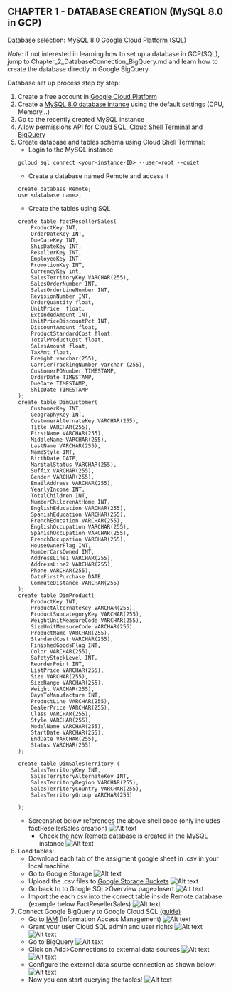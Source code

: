 ## CHAPTER 1 - DATABASE CREATION (MySQL 8.0 in GCP)

Database selection: MySQL 8.0 Google Cloud Platform (SQL)

_Note_: if not interested in learning how to set up a database in GCP(SQL), jump to Chapter_2_DatabaseConnection_BigQuery.md and learn how to create the database directly in Google BigQuery


Database set up process step by step:
1. Create a free account in [Google Cloud Platform](https://cloud.google.com/)
2. Create a [MySQL 8.0 database intance](https://cloud.google.com/sql/docs/mysql/create-instance) using the default settings (CPU, Memory...)
3. Go to the recently created MySQL instance
4. Allow permissions API for [Cloud SQL](https://cloud.google.com/sql/docs/mysql/admin-api), [Cloud Shell Terminal](https://cloud.google.com/endpoints/docs/openapi/enable-api) and [BigQuery](https://cloud.google.com/bigquery/docs/enable-transfer-service)
5. Create database and tables schema using Cloud Shell Terminal:
    - Login to the MySQL instance
    ```
    gcloud sql connect <your-instance-ID> --user=root --quiet
    ```    
    - Create a database named Remote and access it
    ```
    create database Remote;
    use <database name>;
    ```
    - Create the tables using SQL
    ```
    create table factResellerSales(
        ProductKey INT,
        OrderDateKey INT,
        DueDateKey INT,
        ShipDateKey INT,
        ResellerKey INT,
        EmployeeKey INT,
        PromotionKey INT,
        CurrencyKey int,
        SalesTerritoryKey VARCHAR(255),
        SalesOrderNumber INT,
        SalesOrderLineNumber INT,
        RevisionNumber INT,
        OrderQuantity float,
        UnitPrice  float,
        ExtendedAmount INT,
        UnitPriceDiscountPct INT,
        DiscountAmount float,
        ProductStandardCost float,
        TotalProductCost float,
        SalesAmount float,
        TaxAmt float,
        Freight varchar(255),
        CarrierTrackingNumber varchar (255),
        CustomerPONumber TIMESTAMP,
        OrderDate TIMESTAMP,
        DueDate TIMESTAMP,
        ShipDate TIMESTAMP
    );
    create table DimCustomer(
        CustomerKey INT,
        GeographyKey INT,
        CustomerAlternateKey VARCHAR(255),
        Title VARCHAR(255),
        FirstName VARCHAR(255),
        MiddleName VARCHAR(255),
        LastName VARCHAR(255),
        NameStyle INT,
        BirthDate DATE,
        MaritalStatus VARCHAR(255),
        Suffix VARCHAR(255),
        Gender VARCHAR(255),
        EmailAddress VARCHAR(255),
        YearlyIncome INT,
        TotalChildren INT,
        NumberChildrenAtHome INT,
        EnglishEducation VARCHAR(255),
        SpanishEducation VARCHAR(255),
        FrenchEducation VARCHAR(255),
        EnglishOccupation VARCHAR(255),
        SpanishOccupation VARCHAR(255),
        FrenchOccupation VARCHAR(255),
        HouseOwnerFlag INT,
        NumberCarsOwned INT,
        AddressLine1 VARCHAR(255),
        AddressLine2 VARCHAR(255),
        Phone VARCHAR(255),
        DateFirstPurchase DATE,
        CommuteDistance VARCHAR(255)
    );
    create table DimProduct(
        ProductKey INT,
        ProductAlternateKey VARCHAR(255),
        ProductSubcategoryKey VARCHAR(255),
        WeightUnitMeasureCode VARCHAR(255),
        SizeUnitMeasureCode VARCHAR(255),
        ProductName VARCHAR(255),
        StandardCost VARCHAR(255),
        FinishedGoodsFlag INT,
        Color VARCHAR(255),
        SafetyStockLevel INT,
        ReorderPoint INT,
        ListPrice VARCHAR(255),
        Size VARCHAR(255),
        SizeRange VARCHAR(255),
        Weight VARCHAR(255),
        DaysToManufacture INT,
        ProductLine VARCHAR(255),
        DealerPrice VARCHAR(255),
        Class VARCHAR(255),
        Style VARCHAR(255),
        ModelName VARCHAR(255),
        StartDate VARCHAR(255),
        EndDate VARCHAR(255),
        Status VARCHAR(255)
    );

    create table DimSalesTerritory (
        SalesTerritoryKey INT,
        SalesTerritoryAlternateKey INT,
        SalesTerritoryRegion VARCHAR(255),
        SalesTerritoryCountry VARCHAR(255),
        SalesTerritoryGroup VARCHAR(255)

    );
    ``` 
      - Screenshot below references the above shell code (only includes factResellerSales creation)
        ![Alt text](/Screenshots/screenshot-1.png)
        - Check the new Remote database is created in the MySQL instance
        ![Alt text](/Screenshots/screenshot-2.png)
6. Load tables:
    - Download each tab of the assigment google sheet in .csv in your local machine
    - Go to Google Storage 
    ![Alt text](/Screenshots/screenshot-3.png)
    - Upload the .csv files to [Google Storage Buckets]( https://cloud.google.com/storage/docs/uploading-objects)
    ![Alt text](/Screenshots/screenshot-4.png)
    - Go back to to Google SQL>Overview page>Insert
    ![Alt text](/Screenshots/screenshot-5.png)
    - Import the each csv into the correct table inside Remote database (example below FactResellerSales) 
    ![Alt text](/Screenshots/screenshot-6.png)
7. Connect Google BigQuery to Google Cloud SQL [(guide)](https://cloud.google.com/bigquery/docs/connect-to-sql)
    - Go to [IAM](https://cloud.google.com/sql/docs/mysql/users) (Information Access Management) 
    ![Alt text](/Screenshots/screenshot-7.png)
    - Grant your user Cloud SQL admin and user rights
    ![Alt text](/Screenshots/screenshot-8.png)
    ![Alt text](/Screenshots/screenshot-9.png)
    -  Go to BigQuery 
    ![Alt text](/Screenshots/screenshot-10.png)
    - Click on Add>Connections to external data sources
    ![Alt text](/Screenshots/screenshot-11.png)
    ![Alt text](/Screenshots/screenshot-12.png)
    - Configure the external data source connection as shown below:
    ![Alt text](/Screenshots/screenshot-13.png)
    - Now you can start querying the tables!
    ![Alt text](/Screenshots/screenshot-14.png)